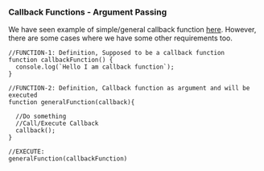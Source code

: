 ### Callback Functions - Argument Passing

We have seen example of simple/general callback function [here](callback-functions.md). However, there are 
some cases where we have some other requirements too. 

```
//FUNCTION-1: Definition, Supposed to be a callback function
function callbackFunction() {
  console.log(`Hello I am callback function`);
}

//FUNCTION-2: Definition, Callback function as argument and will be executed
function generalFunction(callback){
  
  //Do something
  //Call/Execute Callback
  callback();
}

//EXECUTE:
generalFunction(callbackFunction)

```